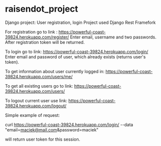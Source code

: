 # raisendot_project
Django project: User registration, login
Project used Django Rest Framefork

For registration go to link : https://powerful-coast-39824.herokuapp.com/register/
Enter email, username and two passwords.
After registration token will be returned.

To login go to link: https://powerful-coast-39824.herokuapp.com/login/
Enter email and password of user, which already exists (returns user's token).

To get information about user currently logged in: https://powerful-coast-39824.herokuapp.com/users/me/

To get all existing users go to link: https://powerful-coast-39824.herokuapp.com/users/

To logout current user use link: https://powerful-coast-39824.herokuapp.com/logout/

Simple example of request:

 curl https://powerful-coast-39824.herokuapp.com/login/ --data "email=maciek@mail.com&password=maciek"
 
 will return user token for this session.
 
 

